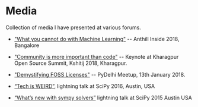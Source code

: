 Media
=====

Collection of media I have presented at various forums.

* ["What you cannot do with Machine Learning"](https://www.youtube.com/watch?v=TC36Wj7FfuE) -- Anthill Inside 2018, Bangalore

* ["Community is more important than code"](community_is_more_important_than_code.pdf) -- Keynote at Kharagpur Open Source Summit, Kshitij 2018, Kharagpur.

* ["Demystifying FOSS Licenses"](foss_licenses_talk_py_delhi.pdf) -- PyDelhi
    Meetup, 13th January 2018.

* [“Tech is WEIRD”](https://www.youtube.com/watch?v=sv9S-25XKe4), lightning talk at SciPy 2016, Austin, USA

* [“What’s new with sympy solvers”](https://youtu.be/YCxQI4C34j8?t=7m55s) lightning talk at SciPy 2015 Austin USA

